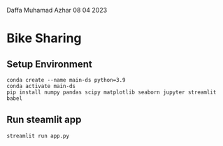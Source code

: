 Daffa Muhamad Azhar
08 04 2023

# Bike Sharing

## Setup Environment

```
conda create --name main-ds python=3.9
conda activate main-ds
pip install numpy pandas scipy matplotlib seaborn jupyter streamlit babel
```

## Run steamlit app

`streamlit run app.py`
